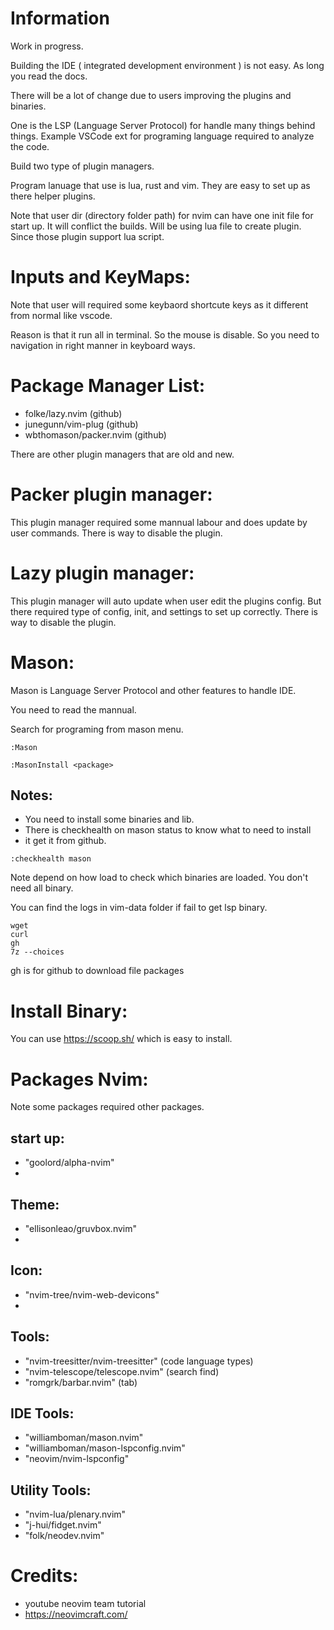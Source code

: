 # Information

  Work in progress.
  
  Building the IDE ( integrated development environment ) is not easy. As long you read the docs.
  
  There will be a lot of change due to users improving the plugins and binaries.
  
  One is the LSP (Language Server Protocol) for handle many things behind things. Example VSCode ext for programing language required to analyze the code.
  
  Build two type of plugin managers.

  Program lanuage that use is lua, rust and vim. They are easy to set up as there helper plugins.

  Note that user dir (directory folder path) for nvim can have one init file for start up. It will conflict the builds. Will be using lua file to create plugin. Since those plugin support lua script.
 
# Inputs and KeyMaps:
 Note that user will required some keybaord shortcute keys as it different from normal like vscode.
 
 Reason is that it run all in terminal. So the mouse is disable. So you need to navigation in right manner in keyboard ways.

# Package Manager List:
 * folke/lazy.nvim (github)
 * junegunn/vim-plug (github)
 * wbthomason/packer.nvim (github)
 
 There are other plugin managers that are old and new.
 
# Packer plugin manager:
  This plugin manager required some mannual labour and does update by user commands.
  There is way to disable the plugin.

# Lazy plugin manager:
  This plugin manager will auto update when user edit the plugins config. 
  But there required type of config, init, and settings to set up correctly.
  There is way to disable the plugin.
 
# Mason:
  Mason is Language Server Protocol and other features to handle IDE.
  
  You need to read the mannual.
  
  Search for programing from mason menu.
```
:Mason
```

```
:MasonInstall <package>
```
## Notes:
 * You need to install some binaries and lib.
  * There is checkhealth on mason status to know what to need to install
 * it get it from github.

```
:checkhealth mason
```
Note depend on how load to check which binaries are loaded. You don't need all binary.

You can find the logs in vim-data folder if fail to get lsp binary.
```
wget
curl
gh
7z --choices
```
gh is for github to download file packages

# Install Binary:
  You can use https://scoop.sh/ which is easy to install.


# Packages Nvim:
  Note some packages required other packages.
  
## start up:
 * "goolord/alpha-nvim"
 * 

## Theme:
 * "ellisonleao/gruvbox.nvim"
 * 

## Icon:
 * "nvim-tree/nvim-web-devicons"
 * 

## Tools:
 * "nvim-treesitter/nvim-treesitter" (code language types)
 * "nvim-telescope/telescope.nvim" (search find)
 * "romgrk/barbar.nvim" (tab)

## IDE Tools:
 * "williamboman/mason.nvim"
 * "williamboman/mason-lspconfig.nvim"
 * "neovim/nvim-lspconfig"

## Utility Tools:
 * "nvim-lua/plenary.nvim"
 * "j-hui/fidget.nvim"
 * "folk/neodev.nvim"
 
# Credits:
 * youtube neovim team tutorial 
 * https://neovimcraft.com/